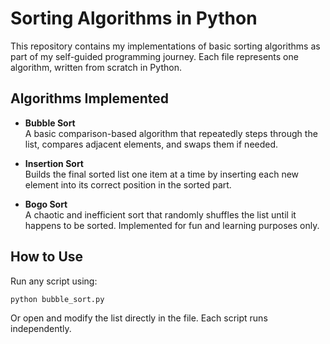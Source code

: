 # Sorting Algorithms in Python

This repository contains my implementations of basic sorting algorithms as part of my self-guided programming journey. Each file represents one algorithm, written from scratch in Python.

## Algorithms Implemented

- **Bubble Sort**<br>
  A basic comparison-based algorithm that repeatedly steps through the list, compares adjacent elements, and swaps them if needed.

- **Insertion Sort**<br>
  Builds the final sorted list one item at a time by inserting each new element into its correct position in the sorted part.

- **Bogo Sort**<br>
  A chaotic and inefficient sort that randomly shuffles the list until it happens to be sorted. Implemented for fun and learning purposes only.

## How to Use

Run any script using:

```bash
python bubble_sort.py
```

Or open and modify the list directly in the file. Each script runs independently.